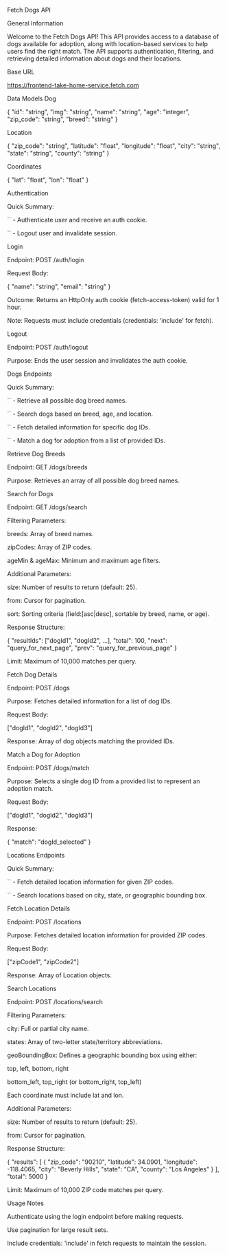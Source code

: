 
Fetch Dogs API

General Information

Welcome to the Fetch Dogs API! This API provides access to a database of dogs available for adoption, along with location-based services to help users find the right match. The API supports authentication, filtering, and retrieving detailed information about dogs and their locations.

Base URL

https://frontend-take-home-service.fetch.com

Data Models
Dog

{
  "id": "string",
  "img": "string",
  "name": "string",
  "age": "integer",
  "zip_code": "string",
  "breed": "string"
}

Location

{
  "zip_code": "string",
  "latitude": "float",
  "longitude": "float",
  "city": "string",
  "state": "string",
  "county": "string"
}

Coordinates

{
  "lat": "float",
  "lon": "float"
}

Authentication

Quick Summary:

`` - Authenticate user and receive an auth cookie.

`` - Logout user and invalidate session.

Login

Endpoint: POST /auth/login

Request Body:

{
  "name": "string",
  "email": "string"
}

Outcome: Returns an HttpOnly auth cookie (fetch-access-token) valid for 1 hour.

Note: Requests must include credentials (credentials: 'include' for fetch).

Logout

Endpoint: POST /auth/logout

Purpose: Ends the user session and invalidates the auth cookie.

Dogs Endpoints

Quick Summary:

`` - Retrieve all possible dog breed names.

`` - Search dogs based on breed, age, and location.

`` - Fetch detailed information for specific dog IDs.

`` - Match a dog for adoption from a list of provided IDs.

Retrieve Dog Breeds

Endpoint: GET /dogs/breeds

Purpose: Retrieves an array of all possible dog breed names.

Search for Dogs

Endpoint: GET /dogs/search

Filtering Parameters:

breeds: Array of breed names.

zipCodes: Array of ZIP codes.

ageMin & ageMax: Minimum and maximum age filters.

Additional Parameters:

size: Number of results to return (default: 25).

from: Cursor for pagination.

sort: Sorting criteria (field:[asc|desc], sortable by breed, name, or age).

Response Structure:

{
  "resultIds": ["dogId1", "dogId2", ...],
  "total": 100,
  "next": "query_for_next_page",
  "prev": "query_for_previous_page"
}

Limit: Maximum of 10,000 matches per query.

Fetch Dog Details

Endpoint: POST /dogs

Purpose: Fetches detailed information for a list of dog IDs.

Request Body:

["dogId1", "dogId2", "dogId3"]

Response: Array of dog objects matching the provided IDs.

Match a Dog for Adoption

Endpoint: POST /dogs/match

Purpose: Selects a single dog ID from a provided list to represent an adoption match.

Request Body:

["dogId1", "dogId2", "dogId3"]

Response:

{
  "match": "dogId_selected"
}

Locations Endpoints

Quick Summary:

`` - Fetch detailed location information for given ZIP codes.

`` - Search locations based on city, state, or geographic bounding box.

Fetch Location Details

Endpoint: POST /locations

Purpose: Fetches detailed location information for provided ZIP codes.

Request Body:

["zipCode1", "zipCode2"]

Response: Array of Location objects.

Search Locations

Endpoint: POST /locations/search

Filtering Parameters:

city: Full or partial city name.

states: Array of two-letter state/territory abbreviations.

geoBoundingBox: Defines a geographic bounding box using either:

top, left, bottom, right

bottom_left, top_right (or bottom_right, top_left)

Each coordinate must include lat and lon.

Additional Parameters:

size: Number of results to return (default: 25).

from: Cursor for pagination.

Response Structure:

{
  "results": [
    {
      "zip_code": "90210",
      "latitude": 34.0901,
      "longitude": -118.4065,
      "city": "Beverly Hills",
      "state": "CA",
      "county": "Los Angeles"
    }
  ],
  "total": 5000
}

Limit: Maximum of 10,000 ZIP code matches per query.

Usage Notes

Authenticate using the login endpoint before making requests.

Use pagination for large result sets.

Include credentials: 'include' in fetch requests to maintain the session.

